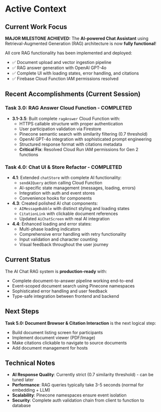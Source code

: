 # Active Context

## Current Work Focus

**MAJOR MILESTONE ACHIEVED:** The **AI-powered Chat Assistant** using Retrieval-Augmented Generation (RAG) architecture is now **fully functional**! 

All core RAG functionality has been implemented and deployed:
- ✅ Document upload and vector ingestion pipeline
- ✅ RAG answer generation with OpenAI GPT-4o
- ✅ Complete UI with loading states, error handling, and citations
- ✅ Firebase Cloud Function IAM permissions resolved

## Recent Accomplishments (Current Session)

### Task 3.0: RAG Answer Cloud Function - COMPLETED
- **3.1-3.5**: Built complete `ragAnswer` Cloud Function with:
  - HTTPS callable structure with proper authentication
  - User participation validation via Firestore
  - Pinecone semantic search with similarity filtering (0.7 threshold)
  - OpenAI GPT-4o integration with sophisticated prompt engineering
  - Structured response format with citations metadata
  - **Critical Fix**: Resolved Cloud Run IAM permissions for Gen 2 functions

### Task 4.0: Chat UI & Store Refactor - COMPLETED
- **4.1**: Extended `chatStore` with complete AI functionality:
  - `sendAIQuery` action calling Cloud Function
  - AI-specific state management (messages, loading, errors)
  - Integration with auth and event stores
  - Convenience hooks for components
- **4.3**: Created polished AI chat components:
  - `AIMessageBubble` with distinct styling and loading states
  - `CitationLink` with clickable document references
  - Updated `AiChatScreen` with real AI integration
- **4.4**: Enhanced loading and error states:
  - Multi-phase loading indicators
  - Comprehensive error handling with retry functionality
  - Input validation and character counting
  - Visual feedback throughout the user journey

## Current Status

The AI Chat RAG system is **production-ready** with:
- Complete document-to-answer pipeline working end-to-end
- Event-scoped document search using Pinecone namespaces
- Sophisticated error handling and user feedback
- Type-safe integration between frontend and backend

## Next Steps

**Task 5.0: Document Browser & Citation Interaction** is the next logical step:
- Build document listing screen for participants
- Implement document viewer (PDF/Image)
- Make citations clickable to navigate to source documents
- Add document management for hosts

## Technical Notes

- **AI Response Quality**: Currently strict (0.7 similarity threshold) - can be tuned later
- **Performance**: RAG queries typically take 3-5 seconds (normal for embedding + LLM)
- **Scalability**: Pinecone namespaces ensure event isolation
- **Security**: Complete auth validation chain from client to function to database 